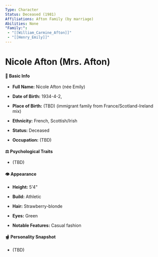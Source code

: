 ```yaml
---
Type: Character
Status: Deceased (1981)
Affiliations: Afton Family (by marriage)
Abilities: None
"Family:": 
 - "[[William_Carmine_Afton]]"
 - "[[Henry_Emily]]"
---
```

# Nicole Afton (Mrs. Afton)

#### 📅 Basic Info

- **Full Name:** Nicole Afton (née Emily)
    
- **Date of Birth:** 1934-4-2, 
    
- **Place of Birth:** (TBD) (immigrant family from France/Scotland-Ireland mix)
    
- **Ethnicity:** French, Scottish/Irish
    
- **Status:** Deceased
    
- **Occupation:** (TBD)
    

#### ⚖️ Psychological Traits

- (TBD) 

#### 👁️ Appearance

- **Height:** 5'4"
    
- **Build:** Athletic
    
- **Hair:**  Strawberry-blonde
    
- **Eyes:** Green
    
- **Notable Features:** Casual fashion
    

#### 🫕 Personality Snapshot

- (TBD)

